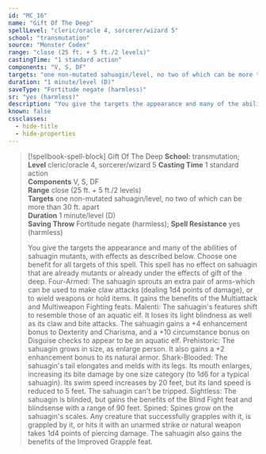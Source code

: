 ```yaml
---
id: "MC_16"
name: "Gift Of The Deep"
spellLevel: "cleric/oracle 4, sorcerer/wizard 5"
school: "transmutation"
source: "Monster Codex"
range: "close (25 ft. + 5 ft./2 levels)"
castingTime: "1 standard action"
components: "V, S, DF"
targets: "one non-mutated sahuagin/level, no two of which can be more than 30 ft. apart"
duration: "1 minute/level (D)"
saveType: "Fortitude negate (harmless)"
sr: "yes (harmless)"
description: "You give the targets the appearance and many of the abilities of sahuagin mutants, with effects as described below. Choose one benefit for all targets of this spell. This spell has no effect on sahuagin that are already mutants or already under the effects of gift of the deep.  Four-Armed: The sahuagin sprouts an extra pair of arms-which can be used to make claw attacks (dealing 1d4 points of damage), or to wield weapons or hold items. It gains the benefits of the Multiattack and Multiweapon Fighting feats.  Malenti: The sahuagin's features shift to resemble those of an aquatic elf. It loses its light blindness as well as its claw and bite attacks. The sahuagin gains a +4 enhancement bonus to Dexterity and Charisma, and a +10 circumstance bonus on Disguise checks to appear to be an aquatic elf.  Prehistoric: The sahuagin grows in size, as enlarge person. It also gains a +2 enhancement bonus to its natural armor.  Shark-Blooded: The sahuagin's tail elongates and melds with its legs. Its mouth enlarges, increasing its bite damage by one size category (to 1d6 for a typical sahuagin). Its swim speed increases by 20 feet, but its land speed is reduced to 5 feet. The sahuagin can't be tripped.  Sightless: The sahuagin is blinded, but gains the benefits of the Blind Fight feat and blindsense with a range of 90 feet.  Spined: Spines grow on the sahuagin's scales. Any creature that successfully grapples with it, is grappled by it, or hits it with an unarmed strike or natural weapon takes 1d4 points of piercing damage. The sahuagin also gains the benefits of the Improved Grapple feat."
known: false
cssclasses:
  - hide-title
  - hide-properties
---
```


> [!spellbook-spell-block] Gift Of The Deep
> **School:** transmutation; **Level** cleric/oracle 4, sorcerer/wizard 5
> **Casting Time** 1 standard action  
> **Components** V, S, DF  
> **Range** close (25 ft. + 5 ft./2 levels)  
> **Targets** one non-mutated sahuagin/level, no two of which can be more than 30 ft. apart  
> **Duration** 1 minute/level (D)  
> **Saving Throw** Fortitude negate (harmless); **Spell Resistance** yes (harmless)
> 
> You give the targets the appearance and many of the abilities of sahuagin mutants, with effects as described below. Choose one benefit for all targets of this spell. This spell has no effect on sahuagin that are already mutants or already under the effects of gift of the deep.  Four-Armed: The sahuagin sprouts an extra pair of arms-which can be used to make claw attacks (dealing 1d4 points of damage), or to wield weapons or hold items. It gains the benefits of the Multiattack and Multiweapon Fighting feats.  Malenti: The sahuagin's features shift to resemble those of an aquatic elf. It loses its light blindness as well as its claw and bite attacks. The sahuagin gains a +4 enhancement bonus to Dexterity and Charisma, and a +10 circumstance bonus on Disguise checks to appear to be an aquatic elf.  Prehistoric: The sahuagin grows in size, as enlarge person. It also gains a +2 enhancement bonus to its natural armor.  Shark-Blooded: The sahuagin's tail elongates and melds with its legs. Its mouth enlarges, increasing its bite damage by one size category (to 1d6 for a typical sahuagin). Its swim speed increases by 20 feet, but its land speed is reduced to 5 feet. The sahuagin can't be tripped.  Sightless: The sahuagin is blinded, but gains the benefits of the Blind Fight feat and blindsense with a range of 90 feet.  Spined: Spines grow on the sahuagin's scales. Any creature that successfully grapples with it, is grappled by it, or hits it with an unarmed strike or natural weapon takes 1d4 points of piercing damage. The sahuagin also gains the benefits of the Improved Grapple feat.